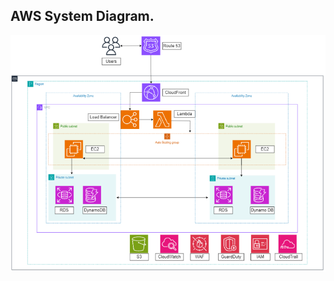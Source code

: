 ## AWS System Diagram. 

![AWS System Diagram Sample](https://github.com/Fciambeli/AWS-System-Diagram./blob/main/AWS%20System%20Diagram%20Image.png?raw=true)
